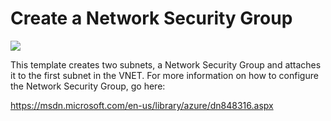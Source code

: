 # Create a Network Security Group

<a href="https://azuredeploy.net/" target="_blank">
    <img src="http://azuredeploy.net/deploybutton.png"/>
</a>

This template creates two subnets, a Network Security Group and attaches it to the first subnet in the VNET. For more information on how to configure the Network Security Group, go here:

https://msdn.microsoft.com/en-us/library/azure/dn848316.aspx

